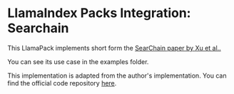 # LlamaIndex Packs Integration: Searchain
This LlamaPack implements short form the [SearChain paper by Xu et al..](https://arxiv.org/abs/2304.14732)

You can see its use case in the examples folder.

This implementation is adapted from the author's implementation. You can find the official code repository [here](https://github.com/xsc1234/Search-in-the-Chain).
